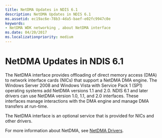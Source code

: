 ```yaml
---
title: NetDMA Updates in NDIS 6.1
description: NetDMA Updates in NDIS 6.1
ms.assetid: ec19ac6e-78b3-4da5-baef-e02fc9947c0e
keywords:
- NetDMA WDK networking , about NetDMA interface
ms.date: 04/20/2017
ms.localizationpriority: medium
---
```


# NetDMA Updates in NDIS 6.1





The NetDMA interface provides offloading of direct memory access (DMA) to network interface cards (NICs) that support a NetDMA DMA engine. The Windows Server 2008 and Windows Vista with Service Pack 1 (SP1) operating systems add NetDMA versions 1.1 and 2.0. NDIS 6.1 and later drivers can use NetDMA version 1.0, 1.1, and 2.0 interfaces. These interfaces manage interactions with the DMA engine and manage DMA transfers at run-time.

The NetDMA interface is an optional service that is provided for NICs and other drivers.

For more information about NetDMA, see [NetDMA Drivers](netdma-drivers.md).

 

 





